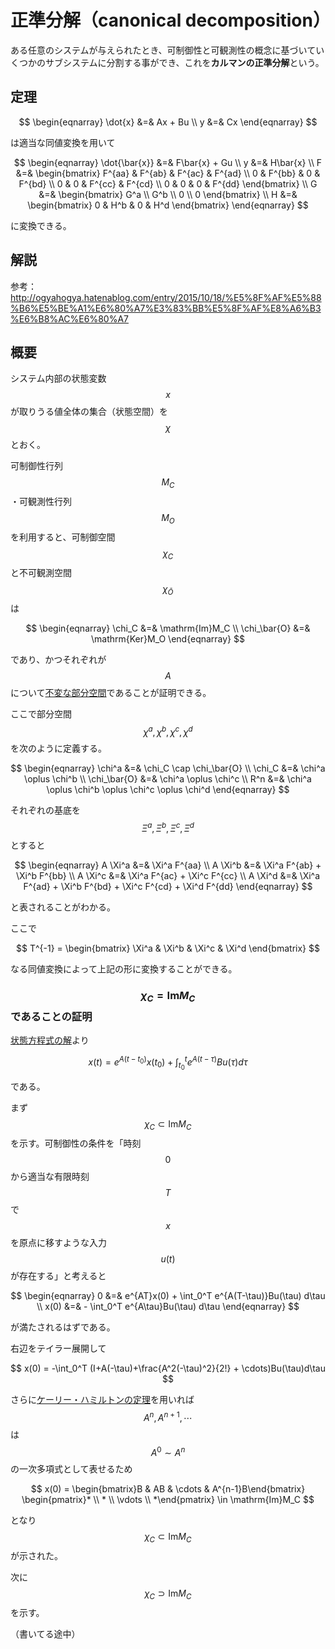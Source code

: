# 正準分解（canonical decomposition）

ある任意のシステムが与えられたとき、可制御性と可観測性の概念に基づいていくつかのサブシステムに分割する事ができ、これを**カルマンの正準分解**という。

## 定理

$$
\begin{eqnarray}
\dot{x} &=& Ax + Bu \\
y &=& Cx
\end{eqnarray}
$$

は適当な同値変換を用いて

$$
\begin{eqnarray}
\dot{\bar{x}} &=& F\bar{x} + Gu \\
y &=& H\bar{x} \\
F &=& \begin{bmatrix}
F^{aa} & F^{ab} & F^{ac} & F^{ad} \\
0 & F^{bb} & 0 & F^{bd} \\
0 & 0 & F^{cc} & F^{cd} \\
0 & 0 & 0 & F^{dd}
\end{bmatrix} \\
G &=& \begin{bmatrix}
G^a \\ G^b \\ 0 \\ 0
\end{bmatrix} \\
H &=& \begin{bmatrix}
0 & H^b & 0 & H^d
\end{bmatrix}
\end{eqnarray}
$$

に変換できる。

## 解説

参考：http://ogyahogya.hatenablog.com/entry/2015/10/18/%E5%8F%AF%E5%88%B6%E5%BE%A1%E6%80%A7%E3%83%BB%E5%8F%AF%E8%A6%B3%E6%B8%AC%E6%80%A7

## 概要

システム内部の状態変数 $$x$$ が取りうる値全体の集合（状態空間）を $$\chi$$ とおく。

可制御性行列 $$M_C$$・可観測性行列 $$M_O$$ を利用すると、可制御空間 $$\chi_C$$ と不可観測空間 $$\chi_\bar{O}$$ は

$$
\begin{eqnarray}
\chi_C &=& \mathrm{Im}M_C \\
\chi_\bar{O} &=& \mathrm{Ker}M_O
\end{eqnarray}
$$

であり、かつそれぞれが $$A$$ について[不変な部分空間](../../mathematics/linear_algebra/vector_space.md#不変部分空間)であることが証明できる。

ここで部分空間 $$\chi^a, \chi^b, \chi^c, \chi^d$$ を次のように定義する。

$$
\begin{eqnarray}
\chi^a &=& \chi_C \cap \chi_\bar{O} \\
\chi_C &=& \chi^a \oplus \chi^b \\
\chi_\bar{O} &=& \chi^a \oplus \chi^c \\
R^n &=& \chi^a \oplus \chi^b \oplus \chi^c \oplus \chi^d
\end{eqnarray}
$$

それぞれの基底を $$\Xi^a, \Xi^b, \Xi^c, \Xi^d$$ とすると

$$
\begin{eqnarray}
A \Xi^a &=& \Xi^a F^{aa} \\
A \Xi^b &=& \Xi^a F^{ab} + \Xi^b F^{bb} \\
A \Xi^c &=& \Xi^a F^{ac} + \Xi^c F^{cc} \\
A \Xi^d &=& \Xi^a F^{ad} + \Xi^b F^{bd} + \Xi^c F^{cd} + \Xi^d F^{dd}
\end{eqnarray}
$$

と表されることがわかる。

ここで

$$
T^{-1} = \begin{bmatrix} \Xi^a & \Xi^b & \Xi^c & \Xi^d \end{bmatrix}
$$

なる同値変換によって上記の形に変換することができる。

### $$\chi_C = \mathrm{Im}M_C$$ であることの証明

[状態方程式の解](state_space_equation.md#状態方程式の解)より

$$
x(t) = e^{A(t-t_0)}x(t_0) + \int_{t_0}^t e^{A(t-\tau)} B u(\tau) d\tau
$$

である。

まず $$\chi_C \subset \mathrm{Im}M_C$$ を示す。可制御性の条件を「時刻 $$0$$ から適当な有限時刻 $$T$$ で $$x$$ を原点に移すような入力 $$u(t)$$ が存在する」と考えると

$$
\begin{eqnarray}
0 &=& e^{AT}x(0) + \int_0^T e^{A(T-\tau)}Bu(\tau) d\tau \\
x(0) &=& - \int_0^T e^{A\tau}Bu(\tau) d\tau
\end{eqnarray}
$$

が満たされるはずである。

右辺をテイラー展開して

$$
x(0) = -\int_0^T (I+A(-\tau)+\frac{A^2(-\tau)^2}{2!} + \cdots)Bu(\tau)d\tau
$$

さらに[ケーリー・ハミルトンの定理](../../mathematics/linear_algebra/cayley_hamilton.md)を用いれば $$A^n, A^{n+1}, \cdots$$ は $$A^0 \sim A^n$$ の一次多項式として表せるため

$$
x(0) = \begin{bmatrix}B & AB & \cdots & A^{n-1}B\end{bmatrix} \begin{pmatrix}* \\ * \\ \vdots \\ *\end{pmatrix} \in \mathrm{Im}M_C
$$

となり $$\chi_C \subset \mathrm{Im}M_C$$ が示された。

次に $$\chi_C \supset \mathrm{Im}M_C$$ を示す。

（書いてる途中）
